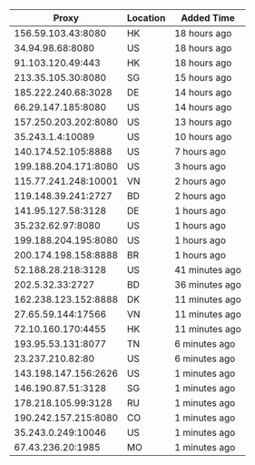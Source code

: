 | Proxy | Location | Added Time |
|---------|----------|------------|
| 156.59.103.43:8080 | HK | 18 hours ago |
| 34.94.98.68:8080 | US | 18 hours ago |
| 91.103.120.49:443 | HK | 18 hours ago |
| 213.35.105.30:8080 | SG | 15 hours ago |
| 185.222.240.68:3028 | DE | 14 hours ago |
| 66.29.147.185:8080 | US | 14 hours ago |
| 157.250.203.202:8080 | US | 13 hours ago |
| 35.243.1.4:10089 | US | 10 hours ago |
| 140.174.52.105:8888 | US | 7 hours ago |
| 199.188.204.171:8080 | US | 3 hours ago |
| 115.77.241.248:10001 | VN | 2 hours ago |
| 119.148.39.241:2727 | BD | 2 hours ago |
| 141.95.127.58:3128 | DE | 1 hours ago |
| 35.232.62.97:8080 | US | 1 hours ago |
| 199.188.204.195:8080 | US | 1 hours ago |
| 200.174.198.158:8888 | BR | 1 hours ago |
| 52.188.28.218:3128 | US | 41 minutes ago |
| 202.5.32.33:2727 | BD | 36 minutes ago |
| 162.238.123.152:8888 | DK | 11 minutes ago |
| 27.65.59.144:17566 | VN | 11 minutes ago |
| 72.10.160.170:4455 | HK | 11 minutes ago |
| 193.95.53.131:8077 | TN | 6 minutes ago |
| 23.237.210.82:80 | US | 6 minutes ago |
| 143.198.147.156:2626 | US | 1 minutes ago |
| 146.190.87.51:3128 | SG | 1 minutes ago |
| 178.218.105.99:3128 | RU | 1 minutes ago |
| 190.242.157.215:8080 | CO | 1 minutes ago |
| 35.243.0.249:10046 | US | 1 minutes ago |
| 67.43.236.20:1985 | MO | 1 minutes ago |
